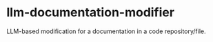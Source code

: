 # llm-documentation-modifier
LLM-based modification for a documentation in a code repository/file. 

